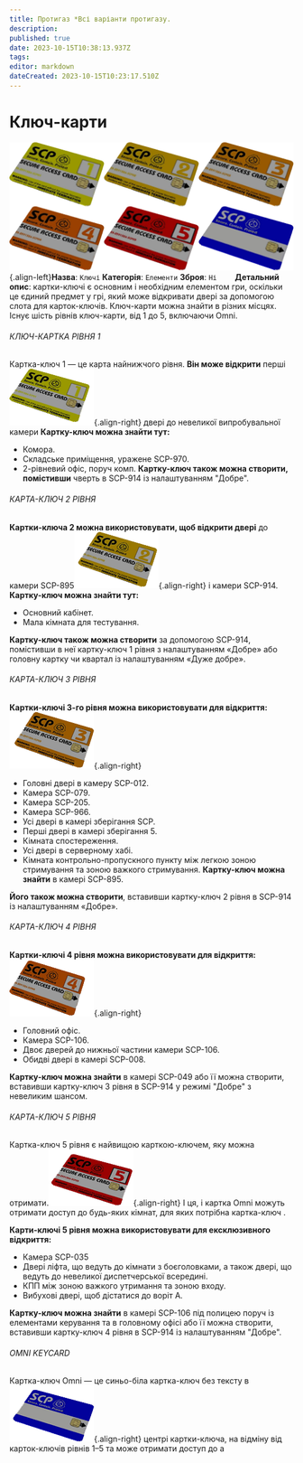 ```yaml
---
title: Протигаз *Всі варіанти протигазу.
description: 
published: true
date: 2023-10-15T10:38:13.937Z
tags: 
editor: markdown
dateCreated: 2023-10-15T10:23:17.510Z
---
```



# Ключ-карти
![all_keycards.png](/images/items/all_keycards.png){.align-left}**Назва**: `Ключі`
**Категорія**: `Елементи`
**Зброя**: `Ні`
⠀
 ⠀
**Детальний опис**: картки-ключі є основним і необхідним елементом гри, оскільки це єдиний предмет у грі, який може відкривати двері за допомогою слота для карток-ключів. Ключ-карти можна знайти в різних місцях. Існує шість рівнів ключ-карти, від 1 до 5, включаючи Omni.
###### КЛЮЧ-КАРТКА РІВНЯ 1
Картка-ключ 1 — це карта найнижчого рівня. **Він може відкрити** перші![keycard1.png](/images/items/keycard1.png){.align-right} двері до невеликої випробувальної камери
**Картку-ключ можна знайти тут:**
- Комора.
- Складське приміщення, уражене SCP-970.
- 2-рівневий офіс, поруч комп.
**Картку-ключ також можна створити, помістивши** чверть в SCP-914 із налаштуванням "Добре".
###### КАРТА-КЛЮЧ 2 РІВНЯ
**Картки-ключа 2 можна використовувати, щоб відкрити двері** до камери SCP-895![keycard2.png](/images/items/keycard2.png){.align-right} і камери SCP-914.
**Картку-ключ можна знайти тут:**
- Основний кабінет.
- Мала кімната для тестування.

**Картку-ключ також можна створити** за допомогою SCP-914, помістивши в неї картку-ключ 1 рівня з налаштуванням «Добре» або головну картку чи квартал із налаштуванням «Дуже добре».
###### КАРТА-КЛЮЧ 3 РІВНЯ
**Картки-ключі 3-го рівня можна використовувати для відкриття:**![keycard3.png](/images/items/keycard3.png){.align-right}

- Головні двері в камеру SCP-012.
- Камера SCP-079.
- Камера SCP-205.
- Камера SCP-966.
- Усі двері в камері зберігання SCP.
- Перші двері в камері зберігання 5.
- Кімната спостереження.
- Усі двері в серверному хабі.
- Кімната контрольно-пропускного пункту між легкою зоною стримування та зоною важкого стримування.
**Картку-ключ можна знайти** в камері SCP-895.

**Його також можна створити**, вставивши картку-ключ 2 рівня в SCP-914 із налаштуванням «Добре».
###### КАРТА-КЛЮЧ 4 РІВНЯ
**Картки-ключі 4 рівня можна використовувати для відкриття:**![keycard4.png](/images/items/keycard4.png){.align-right}

- Головний офіс.
- Камера SCP-106.
- Двоє дверей до нижньої частини камери SCP-106.
- Обидві двері в камері SCP-008.

**Картку-ключ можна знайти** в камері SCP-049 або її можна створити, вставивши картку-ключ 3 рівня в SCP-914 у режимі "Добре" з невеликим шансом.
###### КАРТА-КЛЮЧ 5 РІВНЯ
Картка-ключ 5 рівня є найвищою карткою-ключем, яку можна отримати.![keycard5.png](/images/items/keycard5.png){.align-right} І ця, і картка Omni можуть отримати доступ до будь-яких кімнат, для яких потрібна картка-ключ .

**Карти-ключі 5 рівня можна використовувати для ексклюзивного відкриття:**

- Камера SCP-035
- Двері ліфта, що ведуть до кімнати з боєголовками, а також двері, що ведуть до невеликої диспетчерської всередині.
- КПП між зоною важкого утримання та зоною входу.
- Вибухові двері, щоб дістатися до воріт А.

**Картку-ключ можна знайти** в камері SCP-106 під полицею поруч із елементами керування та в головному офісі або її можна створити, вставивши картку-ключ 4 рівня в SCP-914 із налаштуванням "Добре".
###### OMNI KEYCARD
Картка-ключ Omni — це синьо-біла картка-ключ без тексту в![keycard6.png](/images/items/keycard6.png){.align-right} центрі картки-ключа, на відміну від карток-ключів рівнів 1–5 та може отримати доступ до a